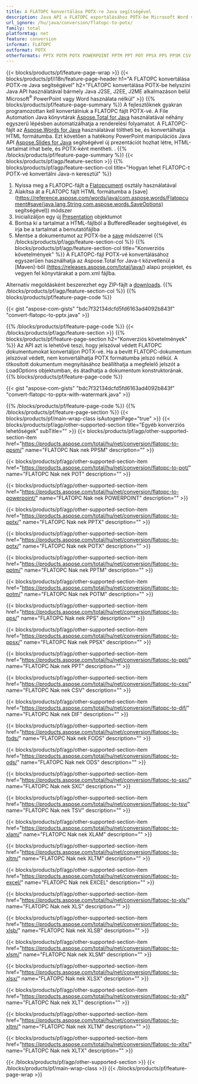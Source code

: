 ```yaml
---
title: A FLATOPC konvertálása POTX-re Java segítségével
description: Java API a FLATOPC exportálásához POTX-be Microsoft Word vagy PowerPoint használata nélkül
url_ignore: /hu/java/conversion/flatopc-to-potx/
family: total
platformtag: net
feature: conversion
informat: FLATOPC
outformat: POTX
otherformats: PPTX POTM POTX POWERPOINT PPTM PPT POT PPSX PPS PPSM CSV DIF FODS ODS SXC TSV XLAM XLTM EXCEL XLS XLSB XLSM XLSX XLT XLTM XLTX
---
```

{{< blocks/products/pf/feature-page-wrap >}}
{{< blocks/products/pf/i18n/feature-page-header h1="A FLATOPC konvertálása POTX-re Java segítségével" h2="FLATOPC konvertálása POTX-be helyszíni Java API használatával bármely Java J2SE, J2EE, J2ME alkalmazáson belül Microsoft<sup>&reg;</sup> PowerPoint vagy Word használata nélkül" >}}
{{% blocks/products/pf/feature-page-summary %}}
A fejlesztőknek gyakran programozottan kell konvertálniuk a FLATOPC fájlt POTX-vé. A File Automation Java könyvtárak [Aspose.Total for Java](https://products.aspose.com/total/java/) használatával néhány egyszerű lépésben automatizálhatja a renderelési folyamatot. A FLATOPC-fájlt az [Aspose.Words for Java](https://products.aspose.com/words/java/) használatával töltheti be, és konvertálhatja HTML formátumba. Ezt követően a hatékony PowerPoint manipulációs Java API [Aspose.Slides for Java](https://products.aspose.com/slides/java/) segítségével új prezentációt hozhat létre, HTML-tartalmat írhat bele, és POTX-ként mentheti. .
{{% /blocks/products/pf/feature-page-summary  %}}
{{< blocks/products/pf/agp/feature-section >}}
{{% blocks/products/pf/agp/feature-section-col title="Hogyan lehet FLATOPC-t POTX-vé konvertálni Java-n keresztül" %}}
1. Nyissa meg a FLATOPC-fájlt a [Flatopcument](https://reference.aspose.com/words/java/com.aspose.words/Flatopcument) osztály használatával
2. Alakítsa át a FLATOPC fájlt HTML formátumba a [save](https://reference.aspose.com/words/java/com.aspose.words/Flatopcument#save(java.lang.String,com.aspose.words.SaveOptions) segítségével)) módszer
3. Inicializáljon egy új [Presentation](https://reference.aspose.com/slides/java/com.aspose.slides/Presentation) objektumot
5. Bontsa ki a tartalmat a HTML-fájlból a BufferedReader segítségével, és írja be a tartalmat a bemutatófájlba
6. Mentse a dokumentumot az POTX-be a [save](https://reference.aspose.com/slides/java/com.aspose.slides/Presentation#save-java.io.OutputStream-int-) módszerrel
{{% /blocks/products/pf/agp/feature-section-col %}}
{{% blocks/products/pf/agp/feature-section-col title="Konverziós követelmények" %}}
A FLATOPC-fájl POTX-vé konvertálásához egyszerűen használhatja az Aspose.Total for Java-t közvetlenül a [Maven]-ből (https://releases.aspose.com/total/java/) alapú projektet, és vegyen fel könyvtárakat a pom.xml fájlba.

Alternatív megoldásként beszerezhet egy ZIP-fájlt a [downloads](https://releases.aspose.com/total/java).
{{% /blocks/products/pf/agp/feature-section-col %}}
{{% blocks/products/pf/feature-page-code %}}

{{< gist "aspose-com-gists" "bdc7f32134dcfd5fd6163ad4092b843f" "convert-flatopc-to-pptx.java" >}}


{{% /blocks/products/pf/feature-page-code %}}
{{< /blocks/products/pf/agp/feature-section >}}
{{% blocks/products/pf/feature-page-section  h2="Konverziós követelmények" %}}
Az API azt is lehetővé teszi, hogy jelszóval védett FLATOPC dokumentumokat konvertáljon POTX-vé. Ha a bevitt FLATOPC-dokumentum jelszóval védett, nem konvertálhatja POTX formátumba jelszó nélkül. A titkosított dokumentum megnyitásához beállíthatja a megfelelő jelszót a LoadOptions objektumban, és átadhatja a dokumentum konstruktorának.  
{{% blocks/products/pf/feature-page-code %}}

{{< gist "aspose-com-gists" "bdc7f32134dcfd5fd6163ad4092b843f" "convert-flatopc-to-pptx-with-watermark.java" >}}

{{% /blocks/products/pf/feature-page-code  %}}
{{% /blocks/products/pf/feature-page-section %}}
{{< blocks/products/pf/main-wrap-class isAutogenPage="true" >}}
{{< blocks/products/pf/agp/other-supported-section title="Egyéb konverziós lehetőségek" subTitle="" >}}
{{< blocks/products/pf/agp/other-supported-section-item href="https://products.aspose.com/total/hu/net/conversion/flatopc-to-ppsm/" name="FLATOPC Nak nek PPSM" description="" >}}

{{< blocks/products/pf/agp/other-supported-section-item href="https://products.aspose.com/total/hu/net/conversion/flatopc-to-pot/" name="FLATOPC Nak nek POT" description="" >}}

{{< blocks/products/pf/agp/other-supported-section-item href="https://products.aspose.com/total/hu/net/conversion/flatopc-to-powerpoint/" name="FLATOPC Nak nek POWERPOINT" description="" >}}

{{< blocks/products/pf/agp/other-supported-section-item href="https://products.aspose.com/total/hu/net/conversion/flatopc-to-pptx/" name="FLATOPC Nak nek PPTX" description="" >}}

{{< blocks/products/pf/agp/other-supported-section-item href="https://products.aspose.com/total/hu/net/conversion/flatopc-to-potx/" name="FLATOPC Nak nek POTX" description="" >}}

{{< blocks/products/pf/agp/other-supported-section-item href="https://products.aspose.com/total/hu/net/conversion/flatopc-to-pptm/" name="FLATOPC Nak nek PPTM" description="" >}}

{{< blocks/products/pf/agp/other-supported-section-item href="https://products.aspose.com/total/hu/net/conversion/flatopc-to-potm/" name="FLATOPC Nak nek POTM" description="" >}}

{{< blocks/products/pf/agp/other-supported-section-item href="https://products.aspose.com/total/hu/net/conversion/flatopc-to-pps/" name="FLATOPC Nak nek PPS" description="" >}}

{{< blocks/products/pf/agp/other-supported-section-item href="https://products.aspose.com/total/hu/net/conversion/flatopc-to-ppsx/" name="FLATOPC Nak nek PPSX" description="" >}}

{{< blocks/products/pf/agp/other-supported-section-item href="https://products.aspose.com/total/hu/net/conversion/flatopc-to-ppt/" name="FLATOPC Nak nek PPT" description="" >}}

{{< blocks/products/pf/agp/other-supported-section-item href="https://products.aspose.com/total/hu/net/conversion/flatopc-to-csv/" name="FLATOPC Nak nek CSV" description="" >}}

{{< blocks/products/pf/agp/other-supported-section-item href="https://products.aspose.com/total/hu/net/conversion/flatopc-to-dif/" name="FLATOPC Nak nek DIF" description="" >}}

{{< blocks/products/pf/agp/other-supported-section-item href="https://products.aspose.com/total/hu/net/conversion/flatopc-to-fods/" name="FLATOPC Nak nek FODS" description="" >}}

{{< blocks/products/pf/agp/other-supported-section-item href="https://products.aspose.com/total/hu/net/conversion/flatopc-to-ods/" name="FLATOPC Nak nek ODS" description="" >}}

{{< blocks/products/pf/agp/other-supported-section-item href="https://products.aspose.com/total/hu/net/conversion/flatopc-to-sxc/" name="FLATOPC Nak nek SXC" description="" >}}

{{< blocks/products/pf/agp/other-supported-section-item href="https://products.aspose.com/total/hu/net/conversion/flatopc-to-tsv/" name="FLATOPC Nak nek TSV" description="" >}}

{{< blocks/products/pf/agp/other-supported-section-item href="https://products.aspose.com/total/hu/net/conversion/flatopc-to-xlam/" name="FLATOPC Nak nek XLAM" description="" >}}

{{< blocks/products/pf/agp/other-supported-section-item href="https://products.aspose.com/total/hu/net/conversion/flatopc-to-xltm/" name="FLATOPC Nak nek XLTM" description="" >}}

{{< blocks/products/pf/agp/other-supported-section-item href="https://products.aspose.com/total/hu/net/conversion/flatopc-to-excel/" name="FLATOPC Nak nek EXCEL" description="" >}}

{{< blocks/products/pf/agp/other-supported-section-item href="https://products.aspose.com/total/hu/net/conversion/flatopc-to-xls/" name="FLATOPC Nak nek XLS" description="" >}}

{{< blocks/products/pf/agp/other-supported-section-item href="https://products.aspose.com/total/hu/net/conversion/flatopc-to-xlsb/" name="FLATOPC Nak nek XLSB" description="" >}}

{{< blocks/products/pf/agp/other-supported-section-item href="https://products.aspose.com/total/hu/net/conversion/flatopc-to-xlsm/" name="FLATOPC Nak nek XLSM" description="" >}}

{{< blocks/products/pf/agp/other-supported-section-item href="https://products.aspose.com/total/hu/net/conversion/flatopc-to-xlsx/" name="FLATOPC Nak nek XLSX" description="" >}}

{{< blocks/products/pf/agp/other-supported-section-item href="https://products.aspose.com/total/hu/net/conversion/flatopc-to-xlt/" name="FLATOPC Nak nek XLT" description="" >}}

{{< blocks/products/pf/agp/other-supported-section-item href="https://products.aspose.com/total/hu/net/conversion/flatopc-to-xltm/" name="FLATOPC Nak nek XLTM" description="" >}}

{{< blocks/products/pf/agp/other-supported-section-item href="https://products.aspose.com/total/hu/net/conversion/flatopc-to-xltx/" name="FLATOPC Nak nek XLTX" description="" >}}


{{< /blocks/products/pf/agp/other-supported-section >}}
{{< /blocks/products/pf/main-wrap-class >}}
{{< /blocks/products/pf/feature-page-wrap >}}